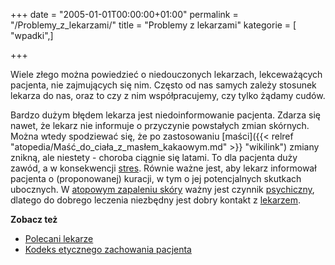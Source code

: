 +++
date = "2005-01-01T00:00:00+01:00"
permalink = "/Problemy_z_lekarzami/"
title = "Problemy z lekarzami"
kategorie = [ "wpadki",]

+++

Wiele złego można powiedzieć o niedouczonych lekarzach, lekceważących pacjenta, nie zajmujących się nim. Często od nas samych zależy stosunek lekarza do nas, oraz to czy z nim współpracujemy, czy tylko żądamy cudów.

Bardzo dużym błędem lekarza jest niedoinformowanie pacjenta. Zdarza się nawet, że lekarz nie informuje o przyczynie powstałych zmian skórnych. Można wtedy spodziewać się, że po zastosowaniu [maści]({{< relref "atopedia/Maść_do_ciała_z_masłem_kakaowym.md" >}} "wikilink") zmiany znikną, ale niestety - choroba ciągnie się latami. To dla pacjenta duży zawód, a w konsekwencji [stres](/atopedia/Stres "wikilink"). Równie ważne jest, aby lekarz informował pacjenta o (proponowanej) kuracji, w tym o jej potencjalnych skutkach ubocznych. W [atopowym zapaleniu skóry](/atopedia/Atopowe_zapalenie_skóry "wikilink") ważny jest czynnik [psychiczny](/atopedia/Psychika "wikilink"), dlatego do dobrego leczenia niezbędny jest dobry kontakt z [lekarzem](/atopedia/Lekarze "wikilink").

**Zobacz też**

-   [Polecani lekarze](http://www.atopowe.pl/lekarze/)
-   [Kodeks etycznego zachowania pacjenta](/atopedia/Kodeks_etycznego_zachowania_pacjenta "wikilink")
